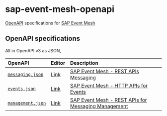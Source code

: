 # sap-event-mesh-openapi
[OpenAPI](https://www.openapis.org) specifications for [SAP Event Mesh](https://discovery-center.cloud.sap/serviceCatalog/event-mesh?region=all)

## OpenAPI specifications

All in OpenAPI v3 as JSON,

| OpenAPI           | Editor  | Description |
| :-----------       | :------- | :------- |
| [`messaging.json`](./src/messaging.json) | [Link](https://petstore.swagger.io/?url=https://raw.githubusercontent.com/abap-openapi/sap-event-mesh-openapi/main/src/messaging.json) | [SAP Event Mesh - REST APIs Messaging](https://help.sap.com/doc/3dfdf81b17b744ea921ce7ad464d1bd7/Cloud/en-US/messagingrest-api-spec.html) |
| [`events.json`](./src/events.json)     | [Link](https://petstore.swagger.io/?url=https://raw.githubusercontent.com/abap-openapi/sap-event-mesh-openapi/main/src/events.json) | [SAP Event Mesh - HTTP APIs for Events](https://help.sap.com/doc/fd3cd59dbc8a4375ab433bcae35c7332/Cloud/en-US/restapisforevents.html) |
| [`management.json`](./src/management.json) | [Link](https://petstore.swagger.io/?url=https://raw.githubusercontent.com/abap-openapi/sap-event-mesh-openapi/main/src/management.json) | [SAP Event Mesh - REST APIs for Messaging Management](https://help.sap.com/doc/75c9efd00fc14183abc4c613490c53f4/Cloud/en-US/rest-management-messaging.html) |
